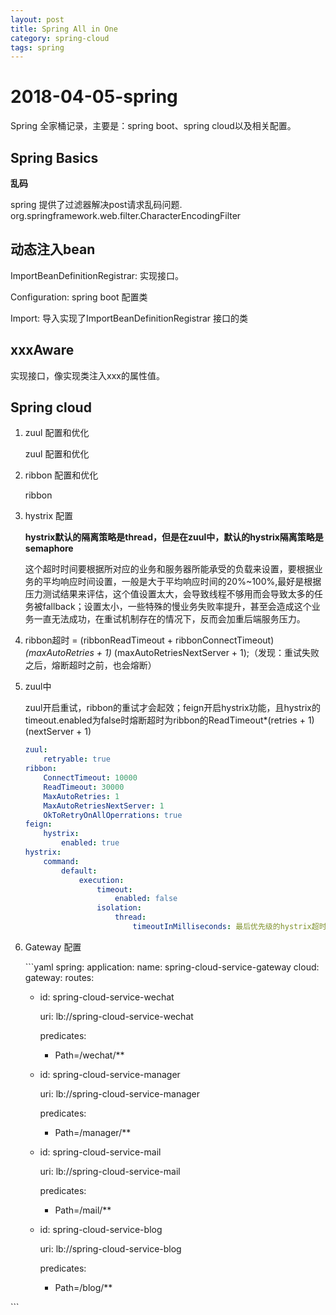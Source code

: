 ```yaml
---
layout: post
title: Spring All in One
category: spring-cloud
tags: spring
---
```


# 2018-04-05-spring

Spring 全家桶记录，主要是：spring boot、spring cloud以及相关配置。

## Spring Basics

**乱码**

spring 提供了过滤器解决post请求乱码问题. org.springframework.web.filter.CharacterEncodingFilter

## 动态注入bean

ImportBeanDefinitionRegistrar: 实现接口。

Configuration: spring boot 配置类

Import: 导入实现了ImportBeanDefinitionRegistrar 接口的类

## xxxAware

实现接口，像实现类注入xxx的属性值。

## Spring cloud

1. zuul 配置和优化

   zuul 配置和优化

2. ribbon 配置和优化

   ribbon

3. hystrix 配置

   **hystrix默认的隔离策略是thread，但是在zuul中，默认的hystrix隔离策略是semaphore**

   这个超时时间要根据所对应的业务和服务器所能承受的负载来设置，要根据业务的平均响应时间设置，一般是大于平均响应时间的20%~100%,最好是根据压力测试结果来评估，这个值设置太大，会导致线程不够用而会导致太多的任务被fallback；设置太小，一些特殊的慢业务失败率提升，甚至会造成这个业务一直无法成功，在重试机制存在的情况下，反而会加重后端服务压力。

4. ribbon超时 = \(ribbonReadTimeout + ribbonConnectTimeout\)  _\(maxAutoRetries + 1\)_  \(maxAutoRetriesNextServer + 1\);（发现：重试失败之后，熔断超时之前，也会熔断）
5. zuul中

   zuul开启重试，ribbon的重试才会起效；feign开启hystrix功能，且hystrix的timeout.enabled为false时熔断超时为ribbon的ReadTimeout\*\(retries + 1\)\(nextServer + 1\)

   ```yaml
   zuul:
       retryable: true
   ribbon:
       ConnectTimeout: 10000
       ReadTimeout: 30000
       MaxAutoRetries: 1
       MaxAutoRetriesNextServer: 1
       OkToRetryOnAllOperrations: true
   feign:
       hystrix:
           enabled: true
   hystrix:
       command:
           default:
               execution:
                   timeout:
                       enabled: false
                   isolation:
                       thread:
                           timeoutInMilliseconds: 最后优先级的hystrix超时配置(ribbon的超时起效)
   ```

6. Gateway 配置

   \`\`\`yaml spring: application: name: spring-cloud-service-gateway cloud: gateway: routes:

   * id: spring-cloud-service-wechat

     uri: lb://spring-cloud-service-wechat

     predicates:

     * Path=/wechat/\*\*

   * id: spring-cloud-service-manager

     uri: lb://spring-cloud-service-manager

     predicates:

     * Path=/manager/\*\*

   * id: spring-cloud-service-mail

     uri: lb://spring-cloud-service-mail

     predicates:

     * Path=/mail/\*\*

   * id: spring-cloud-service-blog

     uri: lb://spring-cloud-service-blog

     predicates:

     * Path=/blog/\*\*

\`\`\`

